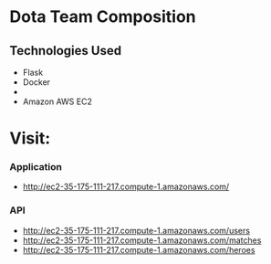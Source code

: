 # Dota Team Composition

## Technologies Used

* Flask
* Docker
* 
* Amazon AWS EC2


# Visit:
### Application
* http://ec2-35-175-111-217.compute-1.amazonaws.com/

### API
* http://ec2-35-175-111-217.compute-1.amazonaws.com/users
* http://ec2-35-175-111-217.compute-1.amazonaws.com/matches
* http://ec2-35-175-111-217.compute-1.amazonaws.com/heroes
